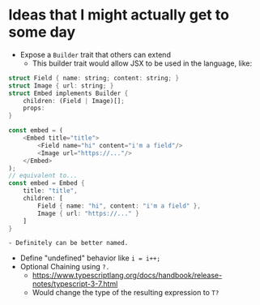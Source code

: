 # Ideas that I might actually get to some day

- Expose a `Builder` trait that others can extend
  - This builder trait would allow JSX to be used in the language, like:

```rust
struct Field { name: string; content: string; }
struct Image { url: string; }
struct Embed implements Builder {
	children: (Field | Image)[];
	props: 
}

const embed = (
	<Embed title="title">
		<Field name="hi" content="i'm a field"/>
		<Image url="https://..."/>
	</Embed>
);
// equivalent to...
const embed = Embed {
	title: "title",
	children: [
		Field { name: "hi", content: "i'm a field" },
		Image { url: "https://..." }
	]
}
```

	- Definitely can be better named.
- Define "undefined" behavior like `i = i++;`
- Optional Chaining using `?.`
  - https://www.typescriptlang.org/docs/handbook/release-notes/typescript-3-7.html
  - Would change the type of the resulting expression to `T?`